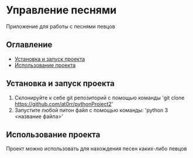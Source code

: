 # Управление песнями
Приложение для работы с песнями певцов
## Оглавление 
 - [Установка и запуск проекта](#Установка_и_запуск_проекта)
 - [Использование проекта](#Использование_проекта)
## Установка и запуск проекта

1. Склонируйте к себе git репозиторий с помощью команды 'git clone https://github.com/at0rr/pythonProject2'
2. Запустите любой питон файл с помощью команды: 'python 3 <название файла>'
## Использование проекта
Проект можно использовать для нахождения песен каких-либо певцов
